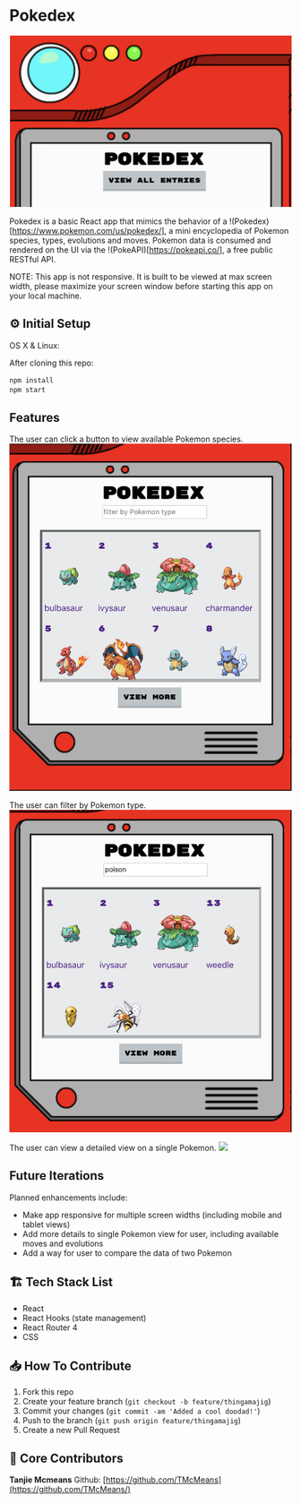 # Pokedex

![](/src/assets/banner.png)

Pokedex is a basic React app that mimics the behavior of a !(Pokedex)[https://www.pokemon.com/us/pokedex/], a mini encyclopedia of Pokemon species, types, evolutions and moves. Pokemon data is consumed and rendered on the UI via the !(PokeAPI)[https://pokeapi.co/], a free public RESTful API.

NOTE: This app is not responsive. It is built to be viewed at max screen width, please maximize your screen window before starting this app on your local machine.

## ⚙️ Initial Setup

OS X & Linux:

After cloning this repo:

```sh
npm install
npm start
```

## Features

The user can click a button to view available Pokemon species.
![](/src/assets/viewpokemon.png)

The user can filter by Pokemon type.
![](/src/assets/filterpokemon.png)

The user can view a detailed view on a single Pokemon.
![](/assets/singlepokemon.png)

## Future Iterations

Planned enhancements include:

- Make app responsive for multiple screen widths (including mobile and tablet views)
- Add more details to single Pokemon view for user, including available moves and evolutions
- Add a way for user to compare the data of two Pokemon

## 🏗 Tech Stack List

- React
- React Hooks (state management)
- React Router 4
- CSS

## 📥 How To Contribute

1. Fork this repo
2. Create your feature branch (`git checkout -b feature/thingamajig`)
3. Commit your changes (`git commit -am 'Added a cool doodad!'`)
4. Push to the branch (`git push origin feature/thingamajig`)
5. Create a new Pull Request

## 🚀 Core Contributors

**Tanjie Mcmeans**
Github: [https://github.com/TMcMeans](https://github.com/TMcMeans/)
